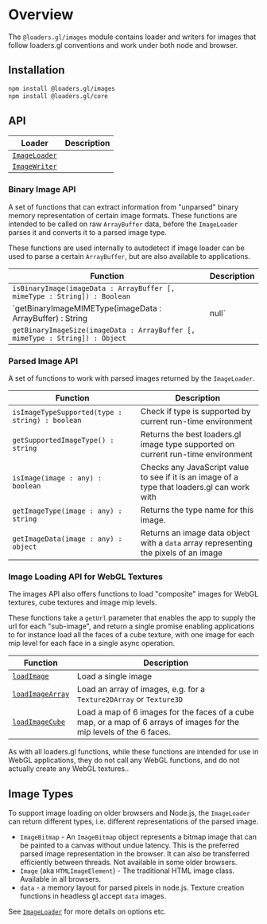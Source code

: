 # Overview

The `@loaders.gl/images` module contains loader and writers for images that follow loaders.gl conventions and work under both node and browser.

## Installation

```bash
npm install @loaders.gl/images
npm install @loaders.gl/core
```

## API

| Loader                                                          | Description |
| --------------------------------------------------------------- | ----------- |
| [`ImageLoader`](modules/images/docs/api-reference/image-loader) |             |
| [`ImageWriter`](modules/images/docs/api-reference/image-writer) |             |

### Binary Image API

A set of functions that can extract information from "unparsed" binary memory representation of certain image formats. These functions are intended to be called on raw `ArrayBuffer` data, before the `ImageLoader` parses it and converts it to a parsed image type.

These functions are used internally to autodetect if image loader can be used to parse a certain `ArrayBuffer`, but are also available to applications.

| Function                                                                     | Description |
| ---------------------------------------------------------------------------- | ----------- |
| `isBinaryImage(imageData : ArrayBuffer [, mimeType : String]) : Boolean`     |             |
| `getBinaryImageMIMEType(imageData : ArrayBuffer) : String | null`            |             |
| `getBinaryImageSize(imageData : ArrayBuffer [, mimeType : String]) : Object` |             |

### Parsed Image API

A set of functions to work with parsed images returned by the `ImageLoader`.

| Function                                        | Description                                                                                  |
| ----------------------------------------------- | -------------------------------------------------------------------------------------------- |
| `isImageTypeSupported(type : string) : boolean` | Check if type is supported by current run-time environment                                   |
| `getSupportedImageType() : string`              | Returns the best loaders.gl image type supported on current run-time environment             |
| `isImage(image : any) : boolean`                | Checks any JavaScript value to see if it is an image of a type that loaders.gl can work with |
| `getImageType(image : any) : string`            | Returns the type name for this image.                                                        |
| `getImageData(image : any) : object`            | Returns an image data object with a `data` array representing the pixels of an image         |

### Image Loading API for WebGL Textures

The images API also offers functions to load "composite" images for WebGL textures, cube textures and image mip levels.

These functions take a `getUrl` parameter that enables the app to supply the url for each "sub-image", and return a single promise enabling applications to for instance load all the faces of a cube texture, with one image for each mip level for each face in a single async operation.

| Function                                                              | Description                                                                                                           |
| --------------------------------------------------------------------- | --------------------------------------------------------------------------------------------------------------------- |
| [`loadImage`](modules/images/docs/api-reference/load-image)           | Load a single image                                                                                                   |
| [`loadImageArray`](modules/images/docs/api-reference/load-images)     | Load an array of images, e.g. for a `Texture2DArray` or `Texture3D`                                                   |
| [`loadImageCube`](modules/images/docs/api-reference/load-cube-images) | Load a map of 6 images for the faces of a cube map, or a map of 6 arrays of images for the mip levels of the 6 faces. |

As with all loaders.gl functions, while these functions are intended for use in WebGL applications, they do not call any WebGL functions, and do not actually create any WebGL textures..

## Image Types

To support image loading on older browsers and Node.js, the `ImageLoader` can return different types, i.e. different representations of the parsed image.

- `ImageBitmap` - An `ImageBitmap` object represents a bitmap image that can be painted to a canvas without undue latency. This is the preferred parsed image representation in the browser. It can also be transferred efficiently between threads. Not available in some older browsers.
- `Image` (aka `HTMLImageElement`) - The traditional HTML image class. Available in all browsers.
- `data` - a memory layout for parsed pixels in node.js. Texture creation functions in headless gl accept `data` images.

See [`ImageLoader`](modules/images/docs/api-reference/image-loader) for more details on options etc.
